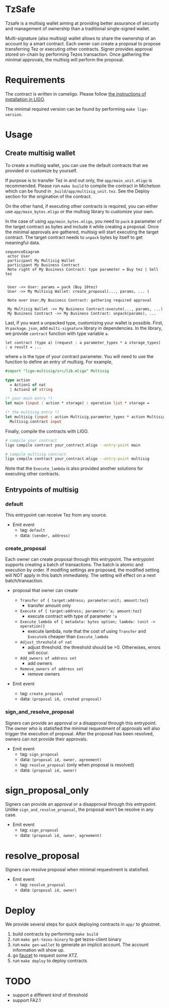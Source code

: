 # TzSafe
Tzsafe is a multisig wallet aiming at providing better assurance of security and management of ownership than a traditional single-signed wallet.

Multi-signature (also multisig) wallet allows to share the ownership of an account by a smart contract. Each owner can create a proposal to propose transferring Tez or executing other contracts. Signer provides approval stored on-chain by performing Tezos transaction. Once gathering the minimal approvals, the multisig will perform the proposal.

# Requirements
The contract is written in cameligo. Please follow [the instructions of installation in LIGO](https://ligolang.org/docs/intro/introduction?lang=cameligo).

The minimal required version can be found by performing `make ligo-version`.

# Usage
## Create multisig wallet

To create a multisig wallet, you can use the default contracts that we provided or customize by yourself.

If purpose is to transfer Tez in and out only, the `app/main_unit.mligo` is recommended. Please run `make build` to compile the contract in Michelson which can be found in `_build/app/multisig_unit.tez`. See the Deploy section for the origination of the contract.

On the other hand, if executing other contracts is required, you can either use `app/main_bytes.mligo` or the multisig library to customize your own.

In the case of using `app/main_bytes.mligo`, you need to `pack` a parameter of the target contract as bytes and include it while creating a proposal. Once the minimal approvals are gathered, multisig will start executing the target contract. The target contract needs to `unpack` bytes by itself to get meaningful data.

```mermaid
sequenceDiagram
 actor User
 participant My Multisig Wallet
 participant My Business Contract
 Note right of My Business Contract: type parameter = Buy tez | Sell tez

 
 User ->> User: params = pack (Buy 10tez)
 User ->> My Multisig Wallet: create_proposal(..., params, ... )
 
 Note over User,My Business Contract: gathering required approval
 
 My Multisig Wallet ->> My Business Contract:execute(..., params, ...)
 My Business Contract ->> My Business Contract: unpack(params), ... 

```

Last, if you want a unpacked type, customizing your wallet is possible. First, in `package.json`, add `multi-signature` library in dependencies. In the library, we provide `contract` function with type variable `a`.

```
let contract (type a) (request : a parameter_types * a storage_types) : a result = ...
```
where `a` is the type of your contract parameter. You will need to use the function to define an entry of multisig. For example,

```ocaml
#import "ligo-multisig/src/lib.mligo" Multisig

type action
  = Action1 of nat
  | Action2 of string

(* your main entry *)
let main (input : action * storage) : operation list * storage =

(* the multisig entry *)
let multisig (input : action Multisig.parameter_types * action Multisig.storage_types) : action Multisig.result =
  Multisig.contract input
```
Finally, compile the contracts with LIGO.

```bash
# compile your contract
ligo compile contract your_contract.mligo --entry-point main

# compile multisig contract
ligo compile contract your_contract.mligo --entry-point multisig
```

Note that the `Execute_lambda` is also provided another solutions for executing other contracts.

## Entrypoints of multisig

### default
This entrypoint can receive Tez from any source.
- Emit event
  - tag: `default`
  - data: `(sender, address)`

### create_proposal
Each owner can create proposal through this entrypoint. The entrypoint supports creating a batch of transactions. The batch is atomic and execution by order. If modifing settings are proposed, the modified setting will NOT apply in this batch immediately. The setting will effect on a next batch/transaction.

- proposal that owner can create
  - `Transfer of { target:address; parameter:unit; amount:tez}`
     - transfer amount only
  - `Execute of { target:address; parameter:'a; amount:tez}`
     - execute contract with type of parameter `'a`
  - `Execute_lambda of { metadata: bytes option; lambda: (unit -> operation)}`
     - execute lambda, note that the cost of using `Transfer` and `Execute`is cheaper than `Execute_lambda`
  - `Adjust_threshold of nat`
     - adjust threshold. the threshold should be >0. Otherwises, errors will occur.
  - `Add_owners of address set`
     - add owners
  - `Remove_owners of address set`
     - remove owners

- Emit event
  - tag: `create_proposal`
  - data: `(proposal id, created proposal)`

### sign_and_resolve_proposal
Signers can provide an approval or a disapproval through this entrypoint. The owner who is statisfied the minimal requestment of approvals will also trigger the execution of proposal. After the proposal has been resolved, owners can not provide their approvals.

- Emit event
  - tag: `sign_proposal`
  - data: `(proposal id, owner, agreement)`
  - tag: `resolve_proposal` (only when proposal is resolved)
  - data: `(proposal id, owner)`

# sign_proposal_only
Signers can provide an approval or a disapproval through this entrypoint. Unlike `sign_and_resolve_proposal`, the proposal won't be resolve in any case.

- Emit event
  - tag: `sign_proposal`
  - data: `(proposal id, owner, agreement)`

# resolve_proposal
Signers can resolve proposal when minimal requestment is statisfied.

- Emit event
  - tag: `resolve_proposal`
  - data: `(proposal id, owner)`

# Deploy
We provide several steps for quick deploying contracts in `app/` to ghostnet.

1. build contracts by performing `make build`
1. run `make get-tezos-binary` to get tezos-client binary
1. run `make gen-wallet` to generate an implicit account. The account information will show up.
1. go [faucet](https://faucet.marigold.dev/) to request some XTZ.
1. run `make deploy` to deploy contracts

# TODO
- support a different kind of threshold
- support FA2.1
